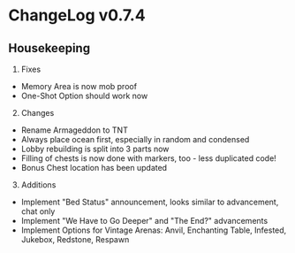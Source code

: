 # ChangeLog v0.7.4
**Housekeeping**
---

1) Fixes
* Memory Area is now mob proof
* One-Shot Option should work now

2) Changes
* Rename Armageddon to TNT
* Always place ocean first, especially in random and condensed
* Lobby rebuilding is split into 3 parts now
* Filling of chests is now done with markers, too - less duplicated code!
* Bonus Chest location has been updated

3) Additions
* Implement "Bed Status" announcement, looks similar to advancement, chat only
* Implement "We Have to Go Deeper" and "The End?" advancements
* Implement Options for Vintage Arenas: Anvil, Enchanting Table, Infested, Jukebox, Redstone, Respawn